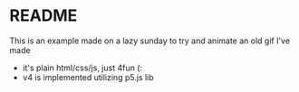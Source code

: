 # README

This is an example made on a lazy sunday to try and animate an old gif I've made

- it's plain html/css/js, just 4fun (:
- v4 is implemented utilizing p5.js lib
